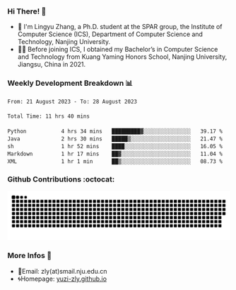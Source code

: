 ### Hi There! 👋 
- 🐳 I'm Lingyu Zhang, a Ph.D. student at the SPAR group, the Institute of Computer Science (ICS), Department of Computer Science and Technology, Nanjing University.
- 🧑‍🎓 Before joining ICS, I obtained my Bachelor’s in Computer Science and Technology from Kuang Yaming Honors School, Nanjing University, Jiangsu, China in 2021.

### Weekly Development Breakdown :bar_chart:

<!--START_SECTION:waka-->

```txt
From: 21 August 2023 - To: 28 August 2023

Total Time: 11 hrs 40 mins

Python           4 hrs 34 mins   █████████▓░░░░░░░░░░░░░░░   39.17 %
Java             2 hrs 30 mins   █████▒░░░░░░░░░░░░░░░░░░░   21.47 %
sh               1 hr 52 mins    ████░░░░░░░░░░░░░░░░░░░░░   16.05 %
Markdown         1 hr 17 mins    ██▓░░░░░░░░░░░░░░░░░░░░░░   11.04 %
XML              1 hr 1 min      ██▒░░░░░░░░░░░░░░░░░░░░░░   08.73 %
```

<!--END_SECTION:waka-->

### Github Contributions :octocat:

![](https://raw.githubusercontent.com/yuzi-zly/yuzi-zly/output/github-contribution-grid-snake.svg)              


### More Infos 📖

- 📧Email: zly(at)smail.nju.edu.cn
- 🌀Homepage: [yuzi-zly.github.io](https://yuzi-zly.github.io/)
